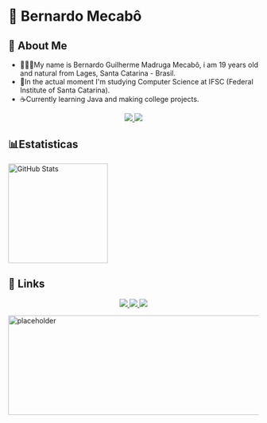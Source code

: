 # 🎴 Bernardo Mecabô 

## 📩 About Me 
- 👨🏻‍💻My name is Bernardo Guilherme Madruga Mecabô, i am 19 years old and natural from Lages, Santa Catarina - Brasil.
- 📕In the actual moment I'm studying Computer Science at IFSC (Federal Institute of Santa Catarina).
- ☕Currently learning Java and making college projects.

<p align="center">
    <a href="https://custom-icon-badges.demolab.com/github/last-commit/bernardommecabo/custom-icon-badges?logo=history&logoColor=white">
        <img 
            src="https://custom-icon-badges.demolab.com/github/last-commit/bernardommecabo/custom-icon-badges?logo=history&logoColor=white"
        />
        <a href="https://custom-icon-badges.demolab.com/github/issues-pr-closed/bernardommecabo/custom-icon-badges?color=purple&logo=git-pull-request&logoColor=white">
        <img 
            src="https://custom-icon-badges.demolab.com/github/issues-pr-closed/DenverCoder1/custom-icon-badges?color=purple&logo=git-pull-request&logoColor=white"
        /> 
    </a>
</p>

## 📊Estatisticas

<p>
  <img 
    align="center" 
    alt="GitHub Stats" 
    height="200" 
    style="padding-right: 10px;" 
    src="https://github-readme-stats.vercel.app/api?username=bernardommecabo&show_icons=true&theme=tokyonight&include_all_commits=true&locale=pt-br" 
  />

  ## 🔗 Links

<p align = "center">
    <a href="https://www.linkedin.com/in/bernardomecabo/">
    <img 
        src="https://custom-icon-badges.demolab.com/badge/-Linkedin-white?style=for-the-badge&logoColor=white&logo=linked"
        />
    </a>
    <a href="mailto:contato.bernardomecabo@gmail.com">
        <img 
            src="https://custom-icon-badges.demolab.com/badge/-contato.bernardomecabo@gmail.com-white?style=for-the-badge&logo=mention&logoColor=black"
        />
    </a>
    <a href="https://github.com/bernardommecabo?tab=repositories">
        <img 
            src="https://custom-icon-badges.demolab.com/badge/Santa%20Catarina-BR-purple?style=for-the-badge&logo=location&logoColor=white"
        />
    </a>
</p>
    

<img src="https://media.giphy.com/media/v1.Y2lkPTc5MGI3NjExNHgycDFzZjFtNnlnNnZyd2x2czZuNGdyNzN0MTl1dm1qeWRpbDA4ayZlcD12MV9naWZzX3NlYXJjaCZjdD1n/VHhxQ1mcoRr81VXUpU/giphy.gif" alt="placeholder" width="1200" height="200">
